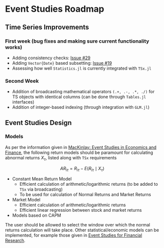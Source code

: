 # Event Studies Roadmap

## Time Series Improvements

### First week (bug fixes and making sure current functionality works)

- Adding consistency checks: [Issue #29](https://github.com/xKDR/TSx.jl/issues/29)
- Adding ```Vector{Date}``` based subsetting: [Issue #19](https://github.com/xKDR/TSx.jl/issues/19)
- Assessing how well `Statistics.jl` is currently integrated with `TSx.jl`

### Second Week

- Addition of broadcasting mathematical operators ```(.+, .-, .*, ./)``` for TS objects with identical columns (can be done through ```Tables.jl``` interfaces)
- Addition of integer-based indexing (through integration with `GLM.jl`)

## Event Studies Design

### Models

As per the information given in [MacKinlay: Event Studies in Economics and Finance](https://www.jstor.org/stable/2729691), the following return models should be paramount for calculating abnormal returns $X_\tau$, listed along with `TSx` requirements

$$AR_{i\tau} = R_{i\tau} - E(R_{i\tau}\mid X_\tau)$$

- Constant Mean Return Model
    - Efficient calculation of arithmetic/logarithmic returns (to be added to `TSx` via broadcasting)
    - To be used for calculation of Normal Returns and Market Returns
- Market Model
    - Efficient calculation of arithmetic/logarithmic returns
    - Efficient linear regression between stock and market returns
- Models based on CAPM

The user should be allowed to select the window over which the normal returns calculation will take place. Other statistical/economic models can be implemented, for example those given in [Event Studies for Financial Research](https://link.springer.com/book/10.1057/9781137368799). 
